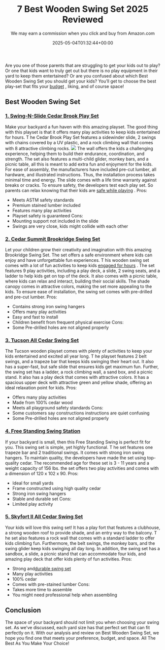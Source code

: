 ﻿---
author: We may earn a commission when you click and buy from Amazon.com
layout: post
title: 7 Best Wooden Swing Set 2025 Reviewed
date: '2025-05-04T01:32:44+00:00'
categories:
- Product Reviews
- Swing Sets
tags: []
slug: /best-wooden-swing-set-reviews/
lastmod: 2025-05-07T12:21:26+03:00
---

Are you one of those parents that are struggling to get your kids out to play? Or one that kids want to truly get out but there is no play equipment in their yard to keep them entertained?
Or are you confused about which Best Wooden Swing Set you should get your kids?
You’ll get to choose the best play-set that fits your
[budget](https://pestpolicy.com/best-swing-set-under-200/)
, liking, and of course space!
## Best Wooden Swing Set
### [1. Swing-N-Slide Cedar Brook Play Set](https://www.amazon.com/dp/B00RM288IK/?tag=p-policy-20)
Make your backyard a fun haven with this amazing playset. The good thing with this playset is that it offers many play activities to keep kids entertained for hours.
T
he Cedar Brook Play Set features a sidewinder slide, 2 swings with chains covered by a UV plastic, and a rock climbing wall that comes with 8 attractive climbing rocks.
![](/assets/img/04/Wooden-Swing-Set-300x200.jpg)
The wall offers the kids a challenging experience, helping them to build their endurance, coordination, and strength. The set also features a multi-child glider, monkey bars, and a picnic table, all this is meant to add extra fun and enjoyment for the kids.
For ease of assembly, the manufacturers have included pre-cut lumber, all hardware, and illustrated instructions. Thus, the installation process takes minimal time and energy.
The slide comes with a life time warranty against breaks or cracks. To ensure safety, the developers test each play set. So parents can relax knowing that their kids are
[safe while playing](https://pestpolicy.com/best-swing-set-for-older-kids/)
.
Pros:
- Meets ASTM safety standards
- Premium stained lumber included
- Features many play activities
- Playset safety is guaranteed
Cons:
- Mounting support not included in the slide
- Swings are very close, kids might collide with each other
### [2. Cedar Summit Brookridge Swing Set](https://www.amazon.com/dp/B008E8T8AI//?tag=p-policy-20)
Let your children grow their creativity and imagination with this amazing Brookridge Swing Set. The set offers a safe environment where kids can enjoy and have unforgettable fun experiences.
T
his wooden swing set comes with a lot of fun activities to keep kids
[engaged for hours](https://pestpolicy.com/best-swing-sets-for-small-backyards/)
. The set features 9 play activities, including a play deck, a slide, 2 swing seats, and a ladder to help kids get on top of the deck.
It also comes with a picnic table, where kids can relax and interact, building their social skills. The shade canopy comes in attractive colors, making the set more appealing to the kids.
To ensure ease of installation, the swing set comes with pre-drilled and pre-cut lumber.
Pros:
- Contains strong iron swing hangers
- Offers many play activities
- Easy and fast to install
- Children benefit from frequent physical exercise
Cons:
- Some Pre-drilled holes are not aligned properly
### [3. Tucson All Cedar Swing Set](https://www.amazon.com/dp/B016XMU2LK/?tag=p-policy-20)
The Tucson wooden playset comes with plenty of activities to keep your kids entertained and excited all year long.
T
he playset features 2 belt swings, and a trapeze bar that keeps kids swinging their heart out. It also has a super-fast, but safe slide that ensures kids get maximum fun.
Further, the swing set has a ladder, a rock climbing wall, a sand box, and a picnic stand. It also has a play deck that comes with attractive colors. It has a spacious upper deck with attractive green and yellow shade, offering an ideal relaxation point for kids.
Pros:
- Offers many play activities
- Made from 100% cedar wood
- Meets all playground safety standards
Cons:
- Some customers say constructions instructions are quiet confusing
- Some Pre-drilled holes are not aligned properly
### [4. Free Standing Swing Station](https://www.amazon.com/dp/B004F79K82/?tag=p-policy-20)
If your backyard is small, then this Free Standing Swing is perfect fit for you. This swing set is simple, yet highly functional. T
he set features one trapeze bar and 2 traditional swings. It comes with strong iron swing hangers.
To maintain quality, the developers have made the set using top-quality cedar. The recommended age for these set is 3 - 11 years and a weight capacity of 156 lbs. the set offers two play activities and comes with a dimension of 120 x 102 x 90.
Pros:
- Ideal for small yards
- Frame constructed using high quality cedar
- Strong iron swing hangers
- Stable and durable set
Cons:
- Limited play activity
### [5. Skyfort II All Cedar Swing Set](https://www.amazon.com/dp/B0177AVE9G/?tag=p-policy-20)
Your kids will love this swing set! It has a play fort that features a clubhouse, a strong wooden roof to provide shade, and an entry way to the balcony.
T
he set also features a rock wall that comes with a standard ladder to offer kids climbing fun. Furthermore, the belt swings, the monkey bars, and the swing glider keep kids swinging all day long.
In addition, the swing set has a sandbox, a slide, a picnic stand that can accommodate four kids, and amazing play deck that offer kids plenty of fun activities.
Pros:
- Strong and[durable swing set](https://pestpolicy.com/best-stain-for-swing-set/)
- Many play activities
- 100% cedar
- Comes with pre-stained lumber
Cons:
- Takes more time to assemble
- You might need professional help when assembling
## Conclusion
The space of your backyard should not limit you when choosing your swing set. As we’ve discussed, each yard size has that perfect set that can fit perfectly on it.
With our analysis and review on Best Wooden Swing Set, we hope you find one that meets your preference, budget, and space. All The Best As You Make Your Choice!